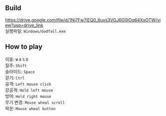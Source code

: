## Build
https://drive.google.com/file/d/1Nj7Fw7iEQ0_6uxs3VGJ6G0lOq64XxOTW/view?usp=drive_link  
실행파일: `Windows/Godfall.exe`

## How to play
이동: `W` `A` `S` `D`  
질주: `Shift`  
슬라이드: `Space`  
걷기: `Ctrl`  
공격: `Left mouse click`  
강공격: `Hold left mouse`  
방어: `Hold right mouse`  
무기 변경: `Mouse wheal scroll`  
락온: `Mouse wheal button`
